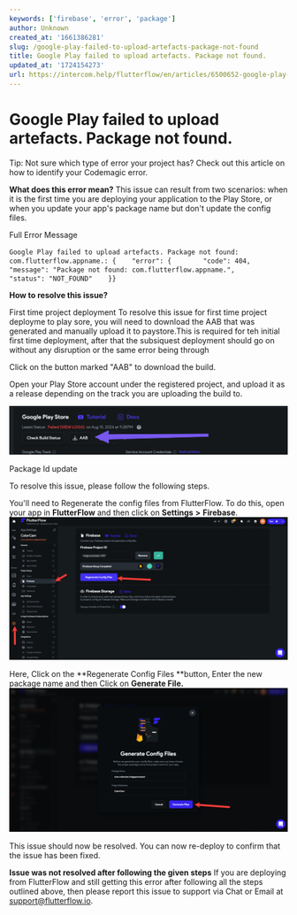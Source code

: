 ```yaml
---
keywords: ['firebase', 'error', 'package']
author: Unknown
created_at: '1661386281'
slug: /google-play-failed-to-upload-artefacts-package-not-found
title: Google Play failed to upload artefacts. Package not found.
updated_at: '1724154273'
url: https://intercom.help/flutterflow/en/articles/6500652-google-play-failed-to-upload-artefacts-package-not-found
---
```

# Google Play failed to upload artefacts. Package not found.

Tip: Not sure which type of error your project has? Check out this article on how to identify your Codemagic error.

**What does this error mean?**
This issue can result from two scenarios: when it is the first time you are deploying your application to the Play Store, or when you update your app's package name but don't update the config files.

Full Error Message
```
Google Play failed to upload artefacts. Package not found: com.flutterflow.appname.: {    "error": {        "code": 404,        "message": "Package not found: com.flutterflow.appname.",        "status": "NOT_FOUND"    }}
```

**How to resolve this issue?**

First time project deployment
To resolve this issue for first time project deployme to play sore, you will need to download the AAB that was generated and manually upload it to paystore.This is required for teh initial first time deployment, after that the subsiquest deployment should go on without any disruption or the same error being through 

Click on the button marked "AAB" to download the build.

Open your Play Store account under the registered project, and upload it as a release depending on the track you are uploading the build to.

![](../../assets/20250430121330484821.png)

Package Id update 

To resolve this issue, please follow the following steps.

You'll need to Regenerate the config files from FlutterFlow. To do this, open your app in **FlutterFlow** and then click on **Settings** **&gt;** **Firebase**.​
![](../../assets/20250430121330727549.png)

Here, Click on the **Regenerate Config Files **button, Enter the new package name and then Click on **Generate File.**​
![](../../assets/20250430121331069027.png)

This issue should now be resolved. You can now re-deploy to confirm that the issue has been fixed.

**Issue was not resolved after following the given steps**
If you are deploying from FlutterFlow and still getting this error after following all the steps outlined above, then please report this issue to support via Chat or Email at support@flutterflow.io.

​